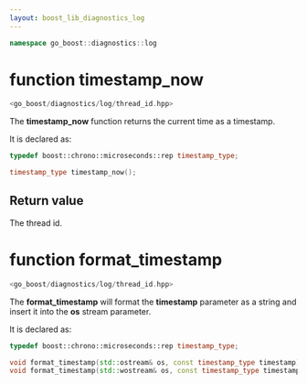 ```yaml
---
layout: boost_lib_diagnostics_log
---
```


```c++
namespace go_boost::diagnostics::log
```

# function timestamp_now

```c++
<go_boost/diagnostics/log/thread_id.hpp>
```

The **timestamp_now** function returns the current time as a timestamp.

It is declared as:

```c++
typedef boost::chrono::microseconds::rep timestamp_type;

timestamp_type timestamp_now();
```

## Return value

The thread id.

# function format_timestamp

```c++
<go_boost/diagnostics/log/thread_id.hpp>
```

The **format_timestamp** will format the **timestamp** parameter as a string
and insert it into the **os** stream parameter.

It is declared as:

```c++
typedef boost::chrono::microseconds::rep timestamp_type;

void format_timestamp(std::ostream& os, const timestamp_type timestamp);
void format_timestamp(std::wostream& os, const timestamp_type timestamp);
```
